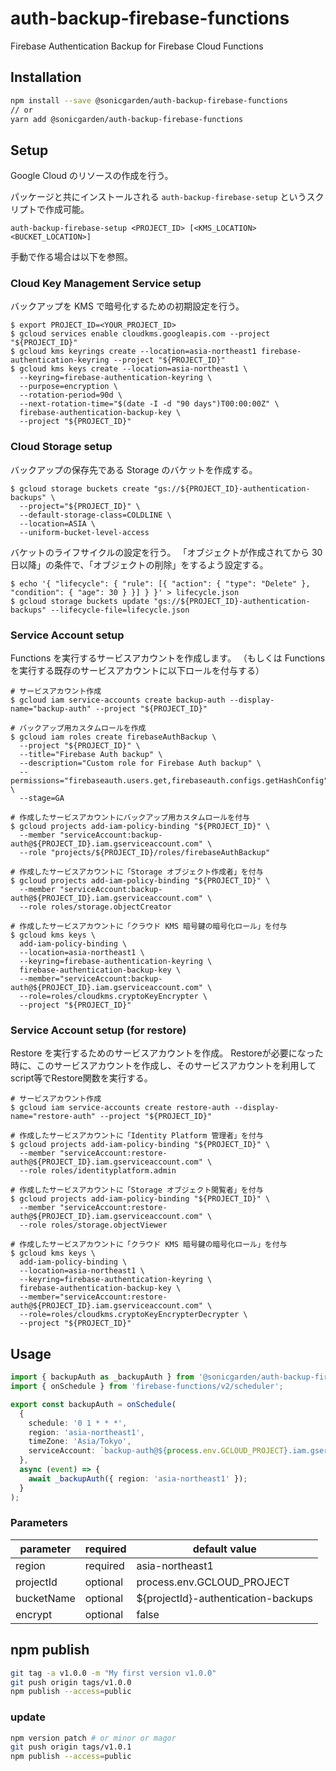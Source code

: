 # auth-backup-firebase-functions

Firebase Authentication Backup for Firebase Cloud Functions

## Installation

```sh
npm install --save @sonicgarden/auth-backup-firebase-functions
// or
yarn add @sonicgarden/auth-backup-firebase-functions
```

## Setup
Google Cloud のリソースの作成を行う。

パッケージと共にインストールされる `auth-backup-firebase-setup` というスクリプトで作成可能。

```
auth-backup-firebase-setup <PROJECT_ID> [<KMS_LOCATION> <BUCKET_LOCATION>]
```

手動で作る場合は以下を参照。

### Cloud Key Management Service setup

バックアップを KMS で暗号化するための初期設定を行う。

```shell
$ export PROJECT_ID=<YOUR_PROJECT_ID>
$ gcloud services enable cloudkms.googleapis.com --project "${PROJECT_ID}"
$ gcloud kms keyrings create --location=asia-northeast1 firebase-authentication-keyring --project "${PROJECT_ID}"
$ gcloud kms keys create --location=asia-northeast1 \
  --keyring=firebase-authentication-keyring \
  --purpose=encryption \
  --rotation-period=90d \
  --next-rotation-time="$(date -I -d "90 days")T00:00:00Z" \
  firebase-authentication-backup-key \
  --project "${PROJECT_ID}"
```

### Cloud Storage setup

バックアップの保存先である Storage のバケットを作成する。

```shell
$ gcloud storage buckets create "gs://${PROJECT_ID}-authentication-backups" \
  --project="${PROJECT_ID}" \
  --default-storage-class=COLDLINE \
  --location=ASIA \
  --uniform-bucket-level-access
```

バケットのライフサイクルの設定を行う。
「オブジェクトが作成されてから 30 日以降」の条件で、「オブジェクトの削除」をするよう設定する。

```shell
$ echo '{ "lifecycle": { "rule": [{ "action": { "type": "Delete" }, "condition": { "age": 30 } }] } }' > lifecycle.json
$ gcloud storage buckets update "gs://${PROJECT_ID}-authentication-backups" --lifecycle-file=lifecycle.json
```

### Service Account setup

Functions を実行するサービスアカウントを作成します。
（もしくは Functions を実行する既存のサービスアカウントに以下ロールを付与する）

```shell
# サービスアカウント作成
$ gcloud iam service-accounts create backup-auth --display-name="backup-auth" --project "${PROJECT_ID}"

# バックアップ用カスタムロールを作成
$ gcloud iam roles create firebaseAuthBackup \
  --project "${PROJECT_ID}" \
  --title="Firebase Auth backup" \
  --description="Custom role for Firebase Auth backup" \
  --permissions="firebaseauth.users.get,firebaseauth.configs.getHashConfig" \
  --stage=GA

# 作成したサービスアカウントにバックアップ用カスタムロールを付与
$ gcloud projects add-iam-policy-binding "${PROJECT_ID}" \
  --member "serviceAccount:backup-auth@${PROJECT_ID}.iam.gserviceaccount.com" \
  --role "projects/${PROJECT_ID}/roles/firebaseAuthBackup"

# 作成したサービスアカウントに「Storage オブジェクト作成者」を付与
$ gcloud projects add-iam-policy-binding "${PROJECT_ID}" \
  --member "serviceAccount:backup-auth@${PROJECT_ID}.iam.gserviceaccount.com" \
  --role roles/storage.objectCreator

# 作成したサービスアカウントに「クラウド KMS 暗号鍵の暗号化ロール」を付与
$ gcloud kms keys \
  add-iam-policy-binding \
  --location=asia-northeast1 \
  --keyring=firebase-authentication-keyring \
  firebase-authentication-backup-key \
  --member="serviceAccount:backup-auth@${PROJECT_ID}.iam.gserviceaccount.com" \
  --role=roles/cloudkms.cryptoKeyEncrypter \
  --project "${PROJECT_ID}"
```

### Service Account setup (for restore)

Restore を実行するためのサービスアカウントを作成。
Restoreが必要になった時に、このサービスアカウントを作成し、そのサービスアカウントを利用してscript等でRestore関数を実行する。

```shell
# サービスアカウント作成
$ gcloud iam service-accounts create restore-auth --display-name="restore-auth" --project "${PROJECT_ID}"

# 作成したサービスアカウントに「Identity Platform 管理者」を付与
$ gcloud projects add-iam-policy-binding "${PROJECT_ID}" \
  --member "serviceAccount:restore-auth@${PROJECT_ID}.iam.gserviceaccount.com" \
  --role roles/identityplatform.admin

# 作成したサービスアカウントに「Storage オブジェクト閲覧者」を付与
$ gcloud projects add-iam-policy-binding "${PROJECT_ID}" \
  --member "serviceAccount:restore-auth@${PROJECT_ID}.iam.gserviceaccount.com" \
  --role roles/storage.objectViewer

# 作成したサービスアカウントに「クラウド KMS 暗号鍵の暗号化ロール」を付与
$ gcloud kms keys \
  add-iam-policy-binding \
  --location=asia-northeast1 \
  --keyring=firebase-authentication-keyring \
  firebase-authentication-backup-key \
  --member="serviceAccount:restore-auth@${PROJECT_ID}.iam.gserviceaccount.com" \
  --role=roles/cloudkms.cryptoKeyEncrypterDecrypter \
  --project "${PROJECT_ID}"
```

## Usage

```ts
import { backupAuth as _backupAuth } from '@sonicgarden/auth-backup-firebase-functions';
import { onSchedule } from 'firebase-functions/v2/scheduler';

export const backupAuth = onSchedule(
  {
    schedule: '0 1 * * *',
    region: 'asia-northeast1',
    timeZone: 'Asia/Tokyo',
    serviceAccount: `backup-auth@${process.env.GCLOUD_PROJECT}.iam.gserviceaccount.com`,
  },
  async (event) => {
    await _backupAuth({ region: 'asia-northeast1' });
  }
);
```

### Parameters

| parameter  | required | default value                       |
| ---------- | -------- | ----------------------------------- |
| region     | required | asia-northeast1                     |
| projectId  | optional | process.env.GCLOUD_PROJECT          |
| bucketName | optional | ${projectId}-authentication-backups |
| encrypt    | optional | false                               |

## npm publish

```sh
git tag -a v1.0.0 -m "My first version v1.0.0"
git push origin tags/v1.0.0
npm publish --access=public
```

### update

```sh
npm version patch # or minor or magor
git push origin tags/v1.0.1
npm publish --access=public
```
